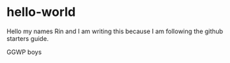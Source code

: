 # hello-world

Hello my names Rin and I am writing this because I am following the github starters guide.

GGWP boys
